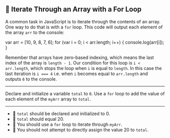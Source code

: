 🚀 Iterate Through an Array with a For Loop
-------------------------------------------

A common task in JavaScript is to iterate through the contents of an array. One way to do that is with a `for` loop. This code will output each element of the array `arr` to the console:

var arr = \[10, 9, 8, 7, 6\];
for (var i = 0; i < arr.length; i++) {
   console.log(arr\[i\]);
}

Remember that arrays have zero-based indexing, which means the last index of the array is `length - 1`. Our condition for this loop is `i < arr.length`, which stops the loop when `i` is equal to `length`. In this case the last iteration is `i === 4` i.e. when `i` becomes equal to `arr.length` and outputs `6` to the console.

* * *

Declare and initialize a variable `total` to `0`. Use a `for` loop to add the value of each element of the `myArr` array to `total`.

* * *

*   🧪 `total` should be declared and initialized to 0.
*   🧪 `total` should equal 20.
*   🧪 You should use a `for` loop to iterate through `myArr`.
*   🧪 You should not attempt to directly assign the value 20 to `total`.